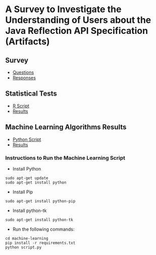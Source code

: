 # A Survey to Investigate the Understanding of Users about the Java Reflection API Specification (Artifacts)

## Survey

 * [Questions](questions.pdf)
 * [Responses](responses.xlsx)

## Statistical Tests

 * [R Script](statistical-test/script.r)
 * [Results](statistical-test/results.txt)

## Machine Learning Algorithms Results

 * [Python Script](machine-learning/script.py)
 * [Results](machine-learning/results.txt)

### Instructions to Run the Machine Learning Script


 * Install Python

```
sudo apt-get update
sudo apt-get install python
```

 * Install Pip

```
sudo apt-get install python-pip
```

 * Install python-tk

```
sudo apt-get install python-tk
```

 * Run the following commands:

```
cd machine-learning
pip install -r requirements.txt
python script.py
```
